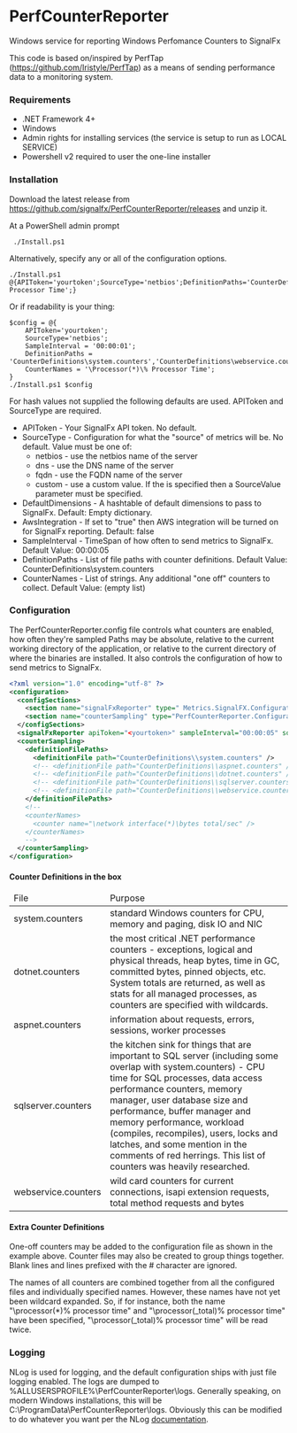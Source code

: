 # PerfCounterReporter
Windows service for reporting Windows Perfomance Counters to SignalFx

This code is based on/inspired by PerfTap (https://github.com/Iristyle/PerfTap) as a means of sending performance data to a monitoring system.

### Requirements

* .NET Framework 4+
* Windows
* Admin rights for installing services (the service is setup to run as LOCAL SERVICE)
* Powershell v2 required to user the one-line installer

### Installation
Download the latest release from https://github.com/signalfx/PerfCounterReporter/releases and unzip it.

At a PowerShell admin prompt 
     
     ./Install.ps1

Alternatively, specify any or all of the configuration options.

    ./Install.ps1 @{APIToken='yourtoken';SourceType='netbios';DefinitionPaths='CounterDefinitions\system.counters','CounterDefinitions\webservice.counters';CounterNames='\Processor(*)\% Processor Time';}

Or if readability is your thing:

    $config = @{
        APIToken='yourtoken';
        SourceType='netbios';
        SampleInterval = '00:00:01'; 
        DefinitionPaths = 'CounterDefinitions\system.counters','CounterDefinitions\webservice.counters'; 
        CounterNames = '\Processor(*)\% Processor Time';
    }
    ./Install.ps1 $config

For hash values not supplied the following defaults are used. APIToken and SourceType are required.  

* APIToken - Your SignalFx API token. No default.
* SourceType - Configuration for what the "source" of metrics will be. No default. Value must be one of:
	* netbios - use the netbios name of the server
	* dns - use the DNS name of the server
	* fqdn - use the FQDN name of the server
	* custom - use a custom value. If the is specified then a SourceValue parameter must be specified.
* DefaultDimensions - A hashtable of default dimensions to pass to SignalFx. Default: Empty dictionary.
* AwsIntegration - If set to "true" then AWS integration will be turned on for SignalFx reporting. Default: false
* SampleInterval - TimeSpan of how often to send metrics to SignalFx. Default Value: 00:00:05
* DefinitionPaths - List of file paths with counter definitions. Default Value: CounterDefinitions\system.counters
* CounterNames - List of strings. Any additional "one off" counters to collect. Default Value: (empty list)

### Configuration

The PerfCounterReporter.config file controls what counters are enabled, how often they're sampled  Paths may be absolute, relative to the current working directory of the application, or relative to the current directory of where the binaries are installed.
It also controls the configuration of how to send metrics to SignalFx.
```xml
<?xml version="1.0" encoding="utf-8" ?>
<configuration>
  <configSections>
    <section name="signalFxReporter" type=" Metrics.SignalFX.Configuration.SignalFxReporterConfiguration, Metrics.NET.SignalFX"/>
    <section name="counterSampling" type="PerfCounterReporter.Configuration.CounterSamplingConfiguration, PerfCounterReporter" />
  </configSections>
  <signalFxReporter apiToken="<yourtoken>" sampleInterval="00:00:05" sourceType="netbios"/>
  <counterSampling>
    <definitionFilePaths>
      <definitionFile path="CounterDefinitions\\system.counters" />
      <!-- <definitionFile path="CounterDefinitions\\aspnet.counters" /> -->
      <!-- <definitionFile path="CounterDefinitions\\dotnet.counters" /> -->
      <!-- <definitionFile path="CounterDefinitions\\sqlserver.counters" /> -->
      <!-- <definitionFile path="CounterDefinitions\\webservice.counters" /> -->
    </definitionFilePaths>
    <!--
    <counterNames>
      <counter name="\network interface(*)\bytes total/sec" />
    </counterNames>
    -->
  </counterSampling>
</configuration>
```

#### Counter Definitions in the box

<table>
<thead><tr><td>File</td><td>Purpose</td></tr></thead>
<tr>
	<td>system.counters</td>
	<td>standard Windows counters for CPU, memory and paging, disk IO and NIC</td>
</tr>
<tr>
	<td>dotnet.counters</td>
	<td>the most critical .NET performance counters - exceptions, logical and physical threads, heap bytes, time in GC, committed bytes, pinned objects, etc.  System totals are returned, as well as stats for all managed processes, as counters are specified with wildcards.</td>
</tr>
<tr>
	<td>aspnet.counters</td>
	<td>information about requests, errors, sessions, worker processes</td>
</tr>
<tr>
	<td>sqlserver.counters</td>
	<td>the kitchen sink for things that are important to SQL server (including some overlap with system.counters) - CPU time for SQL processes, data access performance counters, memory manager, user database size and performance, buffer manager and memory performance, workload (compiles, recompiles), users, locks and latches, and some mention in the comments of red herrings.  This list of counters was heavily researched.</td>
</tr>
<tr>
	<td>webservice.counters</td>
	<td>wild card counters for current connections, isapi extension requests, total method requests and bytes</td>
</tr>
</table>

#### Extra Counter Definitions

One-off counters may be added to the configuration file as shown in the example above.  Counter files may also be created to group things together.  Blank lines and lines prefixed with the # character are ignored.

The names of all counters are combined together from all the configured files and individually specified names.  However, these names have not yet been wildcard expanded.  So, if for instance, both the name "\processor(*)\% processor time" and "\processor(_total)\% processor time" have been specified, "\processor(_total)\% processor time" will be read twice.

### Logging

NLog is used for logging, and the default configuration ships with just file logging enabled.  The logs are dumped to %ALLUSERSPROFILE%\PerfCounterReporter\logs.  Generally speaking, on modern Windows installations, this will be C:\ProgramData\PerfCounterReporter\logs.  Obviously this can be modified to do whatever you want per the NLog [documentation](http://nlog-project.org/wiki/Configuration_File).
